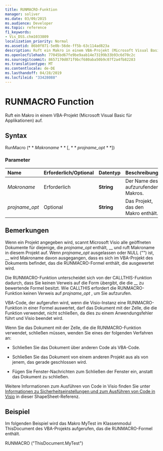 ```yaml
---
title: RUNMACRO-Funktion
manager: soliver
ms.date: 03/09/2015
ms.audience: Developer
ms.topic: reference
f1_keywords:
- Vis_DSS.chm1033809
localization_priority: Normal
ms.assetid: 86b0f071-5e0b-56de-ff5b-63c114ad823a
description: Ruft ein Makro in einem VBA-Projekt (Microsoft Visual Basic für Applikationen) auf.
ms.openlocfilehash: 77045bd67fe9be9aab14e73199b33b93c6d70c2c
ms.sourcegitcommit: 8657170d071f9bcf680aba50b9c07f2a4fb82283
ms.translationtype: MT
ms.contentlocale: de-DE
ms.lasthandoff: 04/28/2019
ms.locfileid: "33428088"
---
```

# <a name="runmacro-function"></a>RUNMACRO Function

Ruft ein Makro in einem VBA-Projekt (Microsoft Visual Basic für Applikationen) auf. 
  
## <a name="syntax"></a>Syntax

RunMacro (* * *Makroname* * * [, * * *projname_opt* * *]) 
  
### <a name="parameters"></a>Parameter

|**Name**|**Erforderlich/Optional**|**Datentyp**|**Beschreibung**|
|:-----|:-----|:-----|:-----|
| _Makroname_ <br/> |Erforderlich  <br/> |**String** <br/> |Der Name des aufzurufenden Makros.  <br/> |
| _projname_opt_ <br/> |Optional  <br/> |**String** <br/> | Das Projekt, das den Makro enthält.  <br/> |
   
## <a name="remarks"></a>Bemerkungen

Wenn ein Projekt angegeben wird, scannt Microsoft Visio alle geöffneten Dokumente für diejenige, die _projname_opt_ enthält, __ und ruft Makroname in diesem Projekt auf. Wenn _projname_opt_ ausgelassen oder NULL ("") ist, __ wird Makroname davon ausgegangen, dass es sich im VBA-Projekt des Dokuments befindet, das die RUNMACRO-Formel enthält, die ausgewertet wird. 
  
Die RUNMACRO-Funktion unterscheidet sich von der CALLTHIS-Funktion dadurch, dass Sie keinen Verweis auf die Form übergibt, die die __ zu bewertende Formel besitzt. Wie CALLTHIS erfordert die RUNMACRO-Funktion keinen Verweis auf _projname_opt_ , um Sie aufzurufen. 
  
 VBA-Code, der aufgerufen wird, wenn die Visio-Instanz eine RUNMACRO-Funktion in einer Formel auswertet, darf das Dokument mit der Zelle, die die Funktion verwendet, nicht schließen, da dies zu einem Anwendungsfehler führt und Visio beendet wird. 
  
Wenn Sie das Dokument mit der Zelle, die die RUNMACRO-Funktion verwendet, schließen müssen, wenden Sie eines der folgenden Verfahren an:
  
- Schließen Sie das Dokument über anderen Code als VBA-Code.
    
- Schließen Sie das Dokument von einem anderen Projekt aus als von jenem, das gerade geschlossen wird.
    
- Fügen Sie Fenster-Nachrichten zum Schließen der Fenster ein, anstatt das Dokument zu schließen.
    
Weitere Informationen zum Ausführen von Code in Visio finden Sie unter [Informationen zu Sicherheitseinstellungen und zum Ausführen von Code in Visio](about-security-settings-and-running-code-in-visio-shapesheet.md) in dieser ShapeSheet-Referenz. 
  
## <a name="example"></a>Beispiel

Im folgenden Beispiel wird das Makro MyTest im Klassenmodul ThisDocument des VBA-Projekts aufgerufen, das die RUNMACRO-Formel enthält. 
  
RUNMACRO ("ThisDocument.MyTest") 
  

